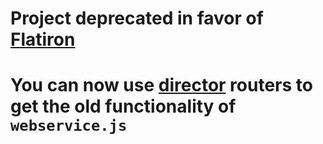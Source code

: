 # Project deprecated in favor of <a href="http://flatironjs.org">Flatiron</a>

# You can now use <a href="http://github.com/flatiron/director">director</a> routers to get the old functionality of `webservice.js`